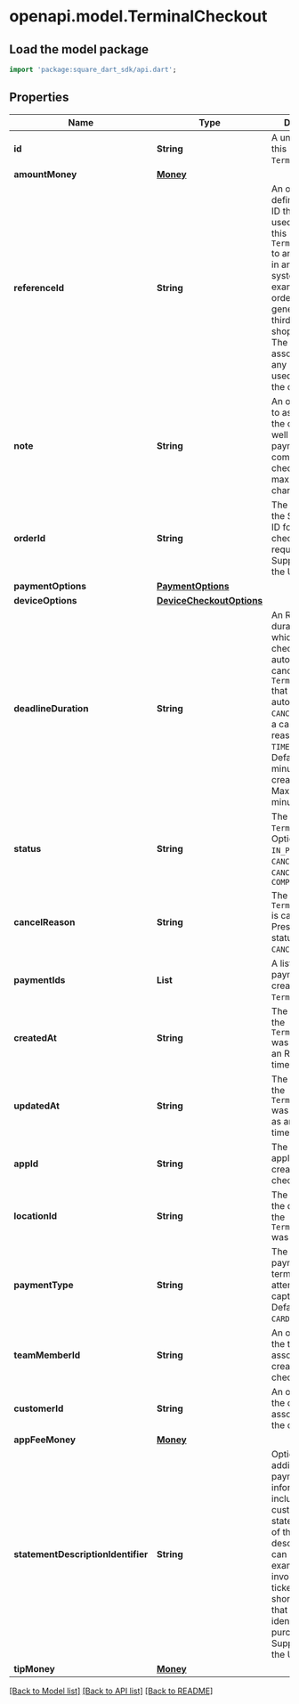 # openapi.model.TerminalCheckout

## Load the model package
```dart
import 'package:square_dart_sdk/api.dart';
```

## Properties
Name | Type | Description | Notes
------------ | ------------- | ------------- | -------------
**id** | **String** | A unique ID for this `TerminalCheckout`. | [optional] 
**amountMoney** | [**Money**](Money.md) |  | 
**referenceId** | **String** | An optional user-defined reference ID that can be used to associate this `TerminalCheckout` to another entity in an external system. For example, an order ID generated by a third-party shopping cart. The ID is also associated with any payments used to complete the checkout. | [optional] 
**note** | **String** | An optional note to associate with the checkout, as well as with any payments used to complete the checkout. Note: maximum 500 characters | [optional] 
**orderId** | **String** | The reference to the Square order ID for the checkout request. Supported only in the US. | [optional] 
**paymentOptions** | [**PaymentOptions**](PaymentOptions.md) |  | [optional] 
**deviceOptions** | [**DeviceCheckoutOptions**](DeviceCheckoutOptions.md) |  | 
**deadlineDuration** | **String** | An RFC 3339 duration, after which the checkout is automatically canceled. A `TerminalCheckout` that is `PENDING` is automatically `CANCELED` and has a cancellation reason of `TIMED_OUT`.  Default: 5 minutes from creation  Maximum: 5 minutes | [optional] 
**status** | **String** | The status of the `TerminalCheckout`. Options: `PENDING`, `IN_PROGRESS`, `CANCEL_REQUESTED`, `CANCELED`, `COMPLETED` | [optional] 
**cancelReason** | **String** | The reason why `TerminalCheckout` is canceled. Present if the status is `CANCELED`. | [optional] 
**paymentIds** | **List<String>** | A list of IDs for payments created by this `TerminalCheckout`. | [optional] [default to const []]
**createdAt** | **String** | The time when the `TerminalCheckout` was created, as an RFC 3339 timestamp. | [optional] 
**updatedAt** | **String** | The time when the `TerminalCheckout` was last updated, as an RFC 3339 timestamp. | [optional] 
**appId** | **String** | The ID of the application that created the checkout. | [optional] 
**locationId** | **String** | The location of the device where the `TerminalCheckout` was directed. | [optional] 
**paymentType** | **String** | The type of payment the terminal should attempt to capture from. Defaults to `CARD_PRESENT`. | [optional] 
**teamMemberId** | **String** | An optional ID of the team member associated with creating the checkout. | [optional] 
**customerId** | **String** | An optional ID of the customer associated with the checkout. | [optional] 
**appFeeMoney** | [**Money**](Money.md) |  | [optional] 
**statementDescriptionIdentifier** | **String** | Optional additional payment information to include on the customer's card statement as part of the statement description. This can be, for example, an invoice number, ticket number, or short description that uniquely identifies the purchase. Supported only in the US. | [optional] 
**tipMoney** | [**Money**](Money.md) |  | [optional] 

[[Back to Model list]](../README.md#documentation-for-models) [[Back to API list]](../README.md#documentation-for-api-endpoints) [[Back to README]](../README.md)


